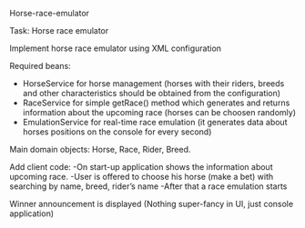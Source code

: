 Horse-race-emulator

Task: Horse race emulator 

Implement horse race emulator using XML configuration 

Required beans: 
- HorseService for horse management (horses with their riders, breeds and other characteristics should be obtained from the configuration) 
- RaceService for simple getRace() method which generates and returns information about the upcoming race (horses can be choosen randomly) 
- EmulationService for real-time race emulation (it generates data about horses positions on the console for every second) 

Main domain objects: Horse, Race, Rider, Breed. 

Add client code: 
-On start-up application shows the information about upcoming race. 
-User is offered to choose his horse (make a bet) with searching by name, breed, rider’s name 
-After that a race emulation starts 

Winner announcement is displayed 
(Nothing super-fancy in UI, just console application) 